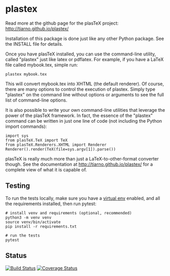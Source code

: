 # plastex

Read more at the github page for the plasTeX project:  http://tiarno.github.io/plastex/

Installation of this package is done just like any other Python package.
See the INSTALL file for details.

Once you have plasTeX installed, you can use the command-line utility,
called "plastex" just like latex or pdflatex.  For example, if you
have a LaTeX file called mybook.tex, simple run:

```
plastex mybook.tex
```

This will convert mybook.tex into XHTML (the default renderer).  Of course,
there are many options to control the execution of plastex.  Simply type
"plastex" on the command line without options or arguments to see the
full list of command-line options.

It is also possible to write your own command-line utilities that leverage
the power of the plasTeX framework.  In fact, the essence of the "plastex"
command can be written in just one line of code (not including the Python
import commands):

```
import sys
from plasTeX.TeX import TeX
from plasTeX.Renderers.XHTML import Renderer
Renderer().render(TeX(file=sys.argv[1]).parse())
```

plasTeX is really much more than just a LaTeX-to-other-format converter 
though.  See the documentation at http://tiarno.github.io/plastex/ for a complete
view of what it is capable of.

## Testing
To run the tests locally, make sure you have a [virtual env](https://docs.python.org/3/library/venv.html) enabled, and all the requirements installed, then run pytest:
```
# install venv and requirements (optional, recommended)
python3 -m venv venv
source venv/bin/activate
pip install -r requirements.txt

# run the tests
pytest
```

## Status
[![Build Status](https://travis-ci.org/niklasp/plastex.svg?branch=python3)](https://travis-ci.org/niklasp/plastex)
[![Coverage Status](https://coveralls.io/repos/github/niklasp/plastex/badge.svg?branch=python3)](https://coveralls.io/github/niklasp/plastex?branch=python3)

